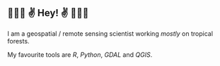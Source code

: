 ## 🌳🌲🌴 ✌️ Hey! ✌️ 🌴🌲🌳

I am a geospatial / remote sensing scientist working *mostly* on tropical forests. 

My favourite tools are _R_, _Python_, _GDAL_ and _QGIS_.

<!--
**h-a-graham/h-a-graham** is a ✨ _special_ ✨ repository because its `README.md` (this file) appears on your GitHub profile.

Here are some ideas to get you started:

- 🔭 I’m currently working on ...
- 🌱 I’m currently learning ...
- 👯 I’m looking to collaborate on ...
- 🤔 I’m looking for help with ...
- 💬 Ask me about ...
- 📫 How to reach me: ...
- 😄 Pronouns: ...
- ⚡ Fun fact: ...
-->
